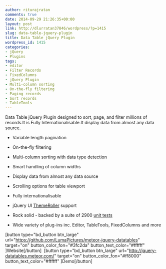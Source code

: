 ```yaml
---
author: riturajratan
comments: true
date: 2014-09-29 21:26:35+00:00
layout: post
link: http://dlurratan37846/wordpress/?p=1415
slug: data-table-jquery-plugin
title: Data Table jQuery Plugin
wordpress_id: 1415
categories:
- jQuery
- Plugins
tags:
- editor
- Filter Records
- FixedColumns
- jQuery Plugin
- Multi-column sorting
- On-the-fly filtering
- Paging records
- Sort records
- TableTools
---
```


Data Table jQuery Plugin designed to sort, page, and filter millions of records.It is Fully Internationalisable.It display data from almost any data source.



	
  * Variable length pagination

	
  * On-the-fly filtering

	
  * Multi-column sorting with data type detection

	
  * Smart handling of column widths

	
  * Display data from almost any data source

	
  * Scrolling options for table viewport

	
  * Fully internationalisable

	
  * jQuery UI [ThemeRoller](http://datatables.net/styling/themes) support

	
  * Rock solid - backed by a suite of 2900 [unit tests](http://datatables.net/development/testing)

	
  * Wide variety of plug-ins inc. Editor, TableTools, FixedColumns and more


[button type="bd_button btn_large" url="https://github.com/LumaPictures/meteor-jquery-datatables" target="on" button_color_fon="#3fc2da" button_text_color="#ffffff" ]Website[/button]  [button type="bd_button btn_large" url="http://jquery-datatables.meteor.com/" target="on" button_color_fon="#ff8000" button_text_color="#ffffff" ]Demo[/button]
